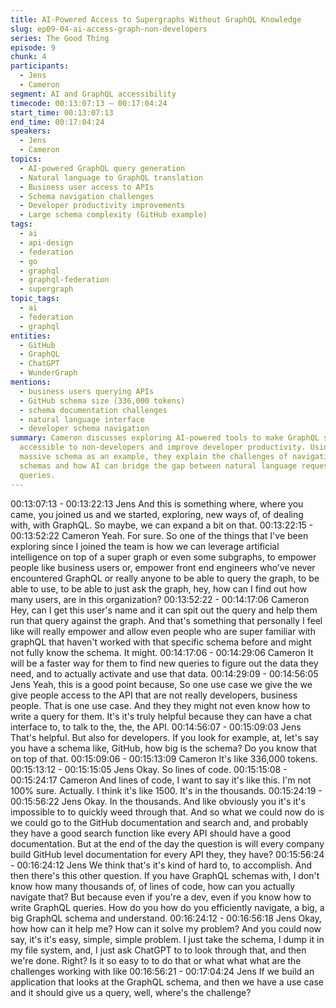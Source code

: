 ```yaml
---
title: AI-Powered Access to Supergraphs Without GraphQL Knowledge
slug: ep09-04-ai-access-graph-non-developers
series: The Good Thing
episode: 9
chunk: 4
participants:
  - Jens
  - Cameron
segment: AI and GraphQL accessibility
timecode: 00:13:07:13 – 00:17:04:24
start_time: 00:13:07:13
end_time: 00:17:04:24
speakers:
  - Jens
  - Cameron
topics:
  - AI-powered GraphQL query generation
  - Natural language to GraphQL translation
  - Business user access to APIs
  - Schema navigation challenges
  - Developer productivity improvements
  - Large schema complexity (GitHub example)
tags:
  - ai
  - api-design
  - federation
  - go
  - graphql
  - graphql-federation
  - supergraph
topic_tags:
  - ai
  - federation
  - graphql
entities:
  - GitHub
  - GraphQL
  - ChatGPT
  - WunderGraph
mentions:
  - business users querying APIs
  - GitHub schema size (336,000 tokens)
  - schema documentation challenges
  - natural language interface
  - developer schema navigation
summary: Cameron discusses exploring AI-powered tools to make GraphQL supergraphs
  accessible to non-developers and improve developer productivity. Using GitHub's
  massive schema as an example, they explain the challenges of navigating large GraphQL
  schemas and how AI can bridge the gap between natural language requests and GraphQL
  queries.
---
```


00:13:07:13 - 00:13:22:13
Jens
And this is something where, where you came, you joined us and we started, exploring, new
ways of, of dealing with, with GraphQL. So maybe, we can expand a bit on that.
00:13:22:15 - 00:13:52:22
Cameron
Yeah. For sure. So one of the things that I've been exploring since I joined the team is how we
can leverage artificial intelligence on top of a super graph or even some subgraphs, to empower
people like business users or, empower front end engineers who’ve never encountered
GraphQL or really anyone to be able to query the graph, to be able to use, to be able to just ask
the graph, hey, how can I find out how many users, are in this organization?
00:13:52:22 - 00:14:17:06
Cameron
Hey, can I get this user's name and it can spit out the query and help them run that query
against the graph. And that's something that personally I feel like will really empower and allow
even people who are super familiar with graphQL that haven't worked with that specific schema
before and might not fully know the schema. It might.
00:14:17:06 - 00:14:29:06
Cameron
It will be a faster way for them to find new queries to figure out the data they need, and to
actually activate and use that data.
00:14:29:09 - 00:14:56:05
Jens
Yeah, this is a good point because, So one use case we give the we give people access to the
API that are not really developers, business people. That is one use case. And they they might
not even know how to write a query for them. It's it's truly helpful because they can have a chat
interface to, to talk to the, the, the API.
00:14:56:07 - 00:15:09:03
Jens
That's helpful. But also for developers. If you look for example, at, let's say you have a schema
like, GitHub, how big is the schema? Do you know that on top of that.
00:15:09:06 - 00:15:13:09
Cameron
It's like 336,000 tokens.
00:15:13:12 - 00:15:15:05
Jens
Okay. So lines of code.
00:15:15:08 - 00:15:24:17
Cameron
And lines of code, I want to say it's like this. I'm not 100% sure. Actually. I think it's like 1500. It's
in the thousands.
00:15:24:19 - 00:15:56:22
Jens
Okay. In the thousands. And like obviously you it's it's impossible to to quickly weed through
that. And so what we could now do is we could go to the GitHub documentation and search and,
and probably they have a good search function like every API should have a good
documentation. But at the end of the day the question is will every company build GitHub level
documentation for every API they, they have?
00:15:56:24 - 00:16:24:12
Jens
We think that's it's kind of hard to, to accomplish. And then there's this other question. If you
have GraphQL schemas with, I don't know how many thousands of, of lines of code, how can
you actually navigate that? But because even if you're a dev, even if you know how to write
GraphQL queries. How do you how do you efficiently navigate, a big, a big GraphQL schema
and understand.
00:16:24:12 - 00:16:56:18
Jens
Okay, how how can it help me? How can it solve my problem? And you could now say, it's it's
easy, simple, simple problem. I just take the schema, I dump it in my file system, and, I just ask
ChatGPT to to look through that, and then we're done. Right? Is it so easy to to do that or what
what what are the challenges working with like
00:16:56:21 - 00:17:04:24
Jens
If we build an application that looks at the GraphQL schema, and then we have a use case and
it should give us a query, well, where's the challenge?